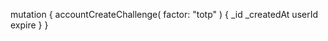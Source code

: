 mutation {
    accountCreateChallenge(
        factor: "totp"
    ) {
        _id
        _createdAt
        userId
        expire
    }
}
